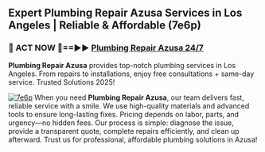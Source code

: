 ## Expert Plumbing Repair Azusa Services in Los Angeles | Reliable & Affordable (7e6p)  

<h3>🚿 ACT NOW 🌟==►► <a href="https://tinyurl.com/2ne6vx2x" rel="nofollow">Plumbing Repair Azusa 24/7</a></h3>

**Plumbing Repair Azusa** provides top-notch plumbing services in Los Angeles. From repairs to installations, enjoy free consultations + same-day service. Trusted Solutions 2025!

[![7e6p](https://i.imgur.com/4PFF4AK.jpeg)](https://tinyurl.com/2ne6vx2x)
When you need **Plumbing Repair Azusa**, our team delivers fast, reliable service with a smile. We use high-quality materials and advanced tools to ensure long-lasting fixes. Pricing depends on labor, parts, and urgency—no hidden fees. Our process is simple: diagnose the issue, provide a transparent quote, complete repairs efficiently, and clean up afterward. Trust us for professional, affordable plumbing solutions in Azusa!